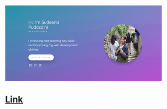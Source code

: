 ![simple_portfolio](./images/screenshot.png)
 # [Link](https://github.com/Sudeena23/sudeena23.github.io)
